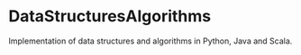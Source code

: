 # DataStructuresAlgorithms
Implementation of data structures and algorithms in Python, Java and Scala.
